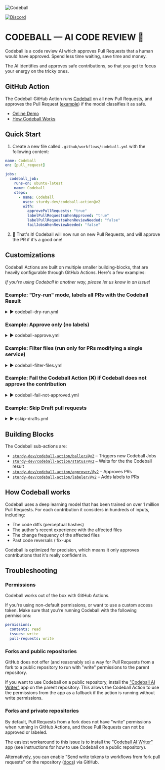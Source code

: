 ![Codeball](https://user-images.githubusercontent.com/47952/173048697-d3d39fc3-6238-4fc3-9baf-ccbbb3b4258c.png)

[![Discord](https://img.shields.io/badge/join-Discord-blue.svg)](https://discord.gg/nE4UcQHZtV)


# CODEBALL &mdash; AI CODE REVIEW 🔮

Codeball is a code review AI which approves Pull Requests that a human would have approved. Spend less time waiting, save time and money.

The AI identifies and approves safe contributions, so that you get to focus your energy on the tricky ones.

## GitHub Action

The Codeball GitHub Action runs [Codeball](https://codeball.ai/) on all new Pull Requests, and approves the Pull Request ([example](https://github.com/sturdy-dev/codeball-action/pull/7)) if the model classifies it as safe.

- [Online Demo](https://codeball.ai/)
- [How Codeball Works](https://codeball.ai/how)

## Quick Start

1. Create a new file called `.github/workflows/codeball.yml` with the following content:

```yaml
name: Codeball
on: [pull_request]

jobs:
  codeball_job:
    runs-on: ubuntu-latest
    name: Codeball
    steps:
      - name: Codeball
        uses: sturdy-dev/codeball-action@v2
        with:
          approvePullRequests: "true"
          labelPullRequestsWhenApproved: "true"
          labelPullRequestsWhenReviewNeeded: "false"
          failJobsWhenReviewNeeded: "false"
```

2. 🎉 That's it! Codeball will now run on new Pull Requests, and will approve the PR if it's a good one!

## Customizations

Codeball Actions are built on multiple smaller building-blocks, that are heavily configurable through GitHub Actions. Here's a few examples:

_If you're using Codeball in another way, please let us know in an issue!_

### Example: "Dry-run" mode, labels all PRs with the Codeball Result

<details>
  <summary>▶️ codeball-dry-run.yml</summary>
  
```yaml
name: Codeball
on: [pull_request]

jobs:
  codeball_job:
    runs-on: ubuntu-latest
    name: Codeball
    steps:
      - name: Codeball
        uses: sturdy-dev/codeball-action@v2
        with:
          approvePullRequests: "false"
          labelPullRequestsWhenApproved: "true"
          labelPullRequestsWhenReviewNeeded: "true"
          failJobsWhenReviewNeeded: "false"
```
</details>

### Example: Approve only (no labels)

<details>
  <summary>▶️ codeball-approve.yml</summary>
  
```yaml
name: Codeball
on: [pull_request]

jobs:
  codeball_job:
    runs-on: ubuntu-latest
    name: Codeball
    steps:
      - name: Codeball
        uses: sturdy-dev/codeball-action@v2
        with:
          approvePullRequests: "true"
          labelPullRequestsWhenApproved: "false"
          labelPullRequestsWhenReviewNeeded: "false"
          failJobsWhenReviewNeeded: "false"
```
</details>


### Example: Filter files (run only for PRs modifying a single service)

<details>
  <summary>▶️ codeball-filter-files.yml</summary>
  
```yaml
name: Codeball
on:
  pull_request:
    # Run Codeball only if files under "/web/" has been modified (and no other files)
    # See: https://docs.github.com/en/actions/using-workflows/workflow-syntax-for-github-actions#example-including-and-excluding-paths
    paths:
      - '!**'
      - '/web/**'

jobs:
  codeball_job:
    runs-on: ubuntu-latest
    name: Codeball
    steps:
      - name: Codeball
        uses: sturdy-dev/codeball-action@v2
        with:
          approvePullRequests: "true"
          labelPullRequestsWhenApproved: "true"
          labelPullRequestsWhenReviewNeeded: "false"
          failJobsWhenReviewNeeded: "false"
```
</details>


### Example: Fail the Codeball Action (❌) if Codeball does not approve the contribution

<details>
  <summary>▶️ codeball-fail-not-approved.yml</summary>

```yaml
name: Codeball
on: [pull_request]

jobs:
  codeball_job:
    runs-on: ubuntu-latest
    name: Codeball
    steps:
      - name: Codeball
        uses: sturdy-dev/codeball-action@v2
        with:
          approvePullRequests: "true"
          labelPullRequestsWhenApproved: "true"
          labelPullRequestsWhenReviewNeeded: "false"
          failJobsWhenReviewNeeded: "true"
```
</details>

### Example: Skip Draft pull requests

<details>
  <summary>▶️ cskip-drafts.yml</summary>

```yaml
name: Codeball
on:
  pull_request:
     types:
     - opened
     - reopened
     - synchronize
     - ready_for_review

jobs:
  codeball_job:
    runs-on: ubuntu-latest
    if: ${{ !github.event.pull_request.draft }}
    name: Codeball
    steps:
      - name: Codeball
        uses: sturdy-dev/codeball-action@v2
```
</details>



## Building Blocks

The Codeball sub-actions are:

* [`sturdy-dev/codeball-action/baller/@v2`](./baller/README.md) – Triggers new Codeball Jobs
* [`sturdy-dev/codeball-action/status/@v2`](./status/README.md) – Waits for the the Codeball result
* [`sturdy-dev/codeball-action/approver/@v2`](./approver/README.md) – Approves PRs
* [`sturdy-dev/codeball-action/labeler/@v2`](./labeler/README.md) – Adds labels to PRs

## How Codeball works

Codeball uses a deep learning model that has been trained on over 1 million Pull Requests. For each contribution it considers in hundreds of inputs, including:

- The code diffs (perceptual hashes)
- The author's recent experience with the affected files
- The change frequency of the affected files
- Past code reversals / fix-ups

Codeball is optimized for precision, which means it only approves contributions that it's really confident in.

## Troubleshooting

### Permissions

Codeball works out of the box with GitHub Actions. 

If you're using non-default permissions, or want to use a custom access token. Make sure that you're running Codeball with the following permissions:

```yaml
permissions:
  contents: read
  issues: write
  pull-requests: write
```

### Forks and public repositories

GitHub does not offer (and reasonably so) a way for Pull Requests from a fork to a public repository to run with "write" permissions to the parent repository.

If you want to use Codeball on a public repository, install the ["Codeball AI Writer"](https://github.com/apps/codeball-ai-writer) app on the parent repository. This allows the Codeball Action to use the permissions from the app as a fallback if the action is running without write permissions.

### Forks and private repositories

By default, Pull Requests from a fork does not have "write" permissions when running in GitHub Actions, and those Pull Requests can not be approved or labeled.

The easiest workaround to this issue is to install the ["Codeball AI Writer"](https://github.com/apps/codeball-ai-writer) app (see instructions for how to use Codeball on a public repository).

Alternatively, you can enable "Send write tokens to workflows from fork pull requests" on the repository ([docs](https://docs.github.com/en/repositories/managing-your-repositorys-settings-and-features/enabling-features-for-your-repository/managing-github-actions-settings-for-a-repository#enabling-workflows-for-private-repository-forks)) via GitHub.
